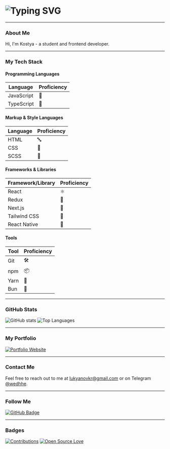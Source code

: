 # ![Typing SVG](https://readme-typing-svg.demolab.com?font=Fira+Code&pause=1000&color=ACACAC&width=435&lines=Xabenskie+-+Frontend+Developer)

---

### About Me

Hi, I'm Kostya - a student and frontend developer.

---

### My Tech Stack

#### Programming Languages
| Language    | Proficiency |
|-------------|-------------|
| JavaScript  | 📜          |
| TypeScript  | 🔷          |

#### Markup & Style Languages
| Language    | Proficiency |
|-------------|-------------|
| HTML        | 🔤          |
| CSS         | 🎨          |
| SCSS        | 💅          |

#### Frameworks & Libraries
| Framework/Library | Proficiency |
|--------------------|-------------|
| React              | ⚛️          |
| Redux              | 🔄          |
| Next.js            | 🚀          |
| Tailwind CSS       | 🌊          |
| React Native       | 📱          |

#### Tools
| Tool   | Proficiency |
|--------|-------------|
| Git    | 🛠️          |
| npm    | 📦          |
| Yarn   | 🧶          |
| Bun    | 🍞          |

---

### GitHub Stats

![GitHub stats](https://github-readme-stats.vercel.app/api?username=Xabenskie&show_icons=true&theme=radical) ![Top Languages](https://github-readme-stats.vercel.app/api/top-langs/?username=Xabenskie&layout=compact&theme=radical)

---

### My Portfolio

[![Portfolio Website](https://img.shields.io/badge/Website-xabenskie.github.io-blue)](https://xabenskie.github.io/portfolio/)

---

### Contact Me

Feel free to reach out to me at [lukyanovkr@gmail.com](mailto:lukyanovkr@gmail.com) or on Telegram [@wedhhe](https://t.me/wedhhe).

---

### Follow Me

[![GitHub Badge](https://img.shields.io/badge/-Xabenskie-000000?style=flat-square&logo=github&logoColor=white)](https://github.com/Xabenskie)

---

### Badges

[![Contributions](https://img.shields.io/badge/contributions-100-orange.svg)]()
[![Open Source Love](https://badges.frapsoft.com/os/v2/open-source.png?v=102)]()
